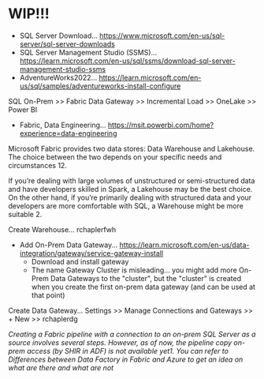 # WIP!!!

* SQL Server Download... https://www.microsoft.com/en-us/sql-server/sql-server-downloads
* SQL Server Management Studio (SSMS)... https://learn.microsoft.com/en-us/sql/ssms/download-sql-server-management-studio-ssms
* AdventureWorks2022... https://learn.microsoft.com/en-us/sql/samples/adventureworks-install-configure

SQL On-Prem >> Fabric Data Gateway >> Incremental Load >> OneLake >> Power BI

* Fabric, Data Engineering... https://msit.powerbi.com/home?experience=data-engineering

Microsoft Fabric provides two data stores: Data Warehouse and Lakehouse. The choice between the two depends on your specific needs and circumstances 12.

If you’re dealing with large volumes of unstructured or semi-structured data and have developers skilled in Spark, a Lakehouse may be the best choice. On the other hand, if you’re primarily dealing with structured data and your developers are more comfortable with SQL, a Warehouse might be more suitable 2.

Create Warehouse... rchaplerfwh

* Add On-Prem Data Gateway... https://learn.microsoft.com/en-us/data-integration/gateway/service-gateway-install
  * Download and install gateway
  * The name Gateway Cluster is misleading... you might add more On-Prem Data Gateways to the "cluster", but the "cluster" is created when you create the first on-prem data gateway (and can be used at that point)

Create Data Gateway... Settings >> Manage Connections and Gateways >> + New >> rchaplerdg

_Creating a Fabric pipeline with a connection to an on-prem SQL Server as a source involves several steps. However, as of now, the pipeline copy on-prem access (by SHIR in ADF) is not available yet1. You can refer to Differences between Data Factory in Fabric and Azure to get an idea on what are there and what are not_

